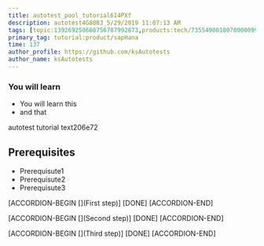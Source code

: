 ```yaml
---
title: autotest_pool_tutorial6I4PXf
description: autotest4G888J_5/29/2019 11:07:13 AM
tags: [topic:139269250608756787992873,products:tech/73554900100700000996,tutorial:experience/advanced]
primary_tag: tutorial:product/sapHana
time: 137
author_profile: https://github.com/ksAutotests
author_name: ksAutotests
---
```

### You will learn
- You will learn this
- and that

autotest tutorial text206e72

## Prerequisites
- Prerequisute1
- Prerequisute2
- Prerequisute3

[ACCORDION-BEGIN [](First step)]
[DONE]
[ACCORDION-END]

[ACCORDION-BEGIN [](Second step)]
[DONE]
[ACCORDION-END]

[ACCORDION-BEGIN [](Third step)]
[DONE]
[ACCORDION-END]

